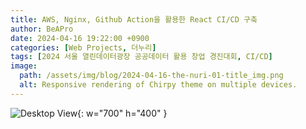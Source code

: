 ```yaml
---
title: AWS, Nginx, Github Action을 활용한 React CI/CD 구축
author: BeAPro
date: 2024-04-16 19:22:00 +0900
categories: [Web Projects, 더누리]
tags: [2024 서울 열린데이터광장 공공데이터 활용 창업 경진대회, CI/CD]
image:
  path: /assets/img/blog/2024-04-16-the-nuri-01-title_img.png
  alt: Responsive rendering of Chirpy theme on multiple devices.
---
```

![Desktop View](https://cdn.jsdelivr.net/gh/BeA-Pro/BeA-Pro.github.io@tree/main/assets/img/blog/2024-04-16-the-nuri-01-title_img.png){: w="700" h="400" }
